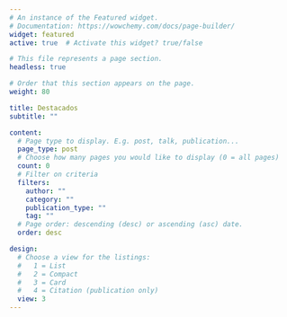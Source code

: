 ```yaml
---
# An instance of the Featured widget.
# Documentation: https://wowchemy.com/docs/page-builder/
widget: featured
active: true  # Activate this widget? true/false

# This file represents a page section.
headless: true

# Order that this section appears on the page.
weight: 80

title: Destacados
subtitle: ""

content:
  # Page type to display. E.g. post, talk, publication...
  page_type: post
  # Choose how many pages you would like to display (0 = all pages)
  count: 0
  # Filter on criteria
  filters:
    author: ""
    category: ""
    publication_type: ""
    tag: ""
  # Page order: descending (desc) or ascending (asc) date.
  order: desc

design:
  # Choose a view for the listings:
  #   1 = List
  #   2 = Compact
  #   3 = Card
  #   4 = Citation (publication only)
  view: 3
---
```

